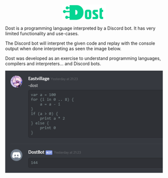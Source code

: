 <p align="center" >
    <img src="https://raw.githubusercontent.com/NicEastvillage/DostLang/master/images/dost-logo.png" height="50px" 
    alt="Dost Programming Language" 
    title="Dost Programming Language">
</p>

Dost is a programming language interpreted by a Discord bot. It has very limited functionality and use-cases.

The Discord bot will interpret the given code and replay with the console output when done interpreting as seen the image below.

Dost was developed as an exercise to understand programming languages, compilers and interpreters... and Discord bots.

<p align="center" >
    <img src="https://raw.githubusercontent.com/NicEastvillage/DostLang/master/images/bot-response.png"
    alt="DostBot interprets and reponse" 
    title="DostBot interprets and reponse">
</p>